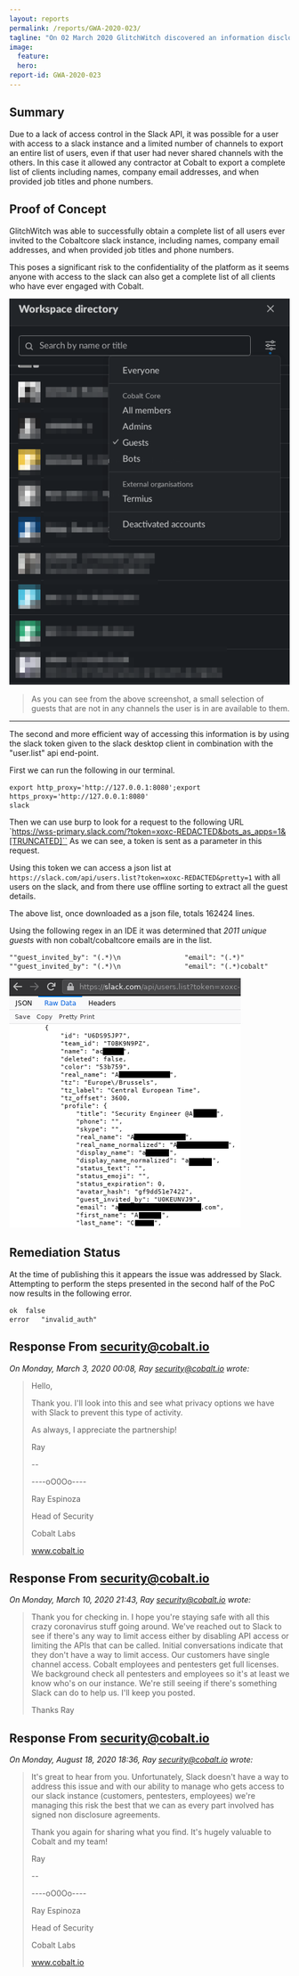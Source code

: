 ```yaml
---
layout: reports
permalink: /reports/GWA-2020-023/
tagline: "On 02 March 2020 GlitchWitch discovered an information disclosure vulnerability in a private slack instance."
image:
  feature:
  hero:
report-id: GWA-2020-023
---
```


## Summary
Due to a lack of access control in the Slack API, it was possible for a user with access to a slack instance and a limited number of channels to export an entire list of users, even if that user had never shared channels with the others. In this case it allowed any contractor at Cobalt to export a complete list of clients including names, company email addresses, and when provided job titles and phone numbers.

## Proof of Concept

GlitchWitch was able to successfully obtain a complete list of all users ever invited to the Cobaltcore slack instance, including names, company email addresses, and when provided job titles and phone numbers.

This poses a significant risk to the confidentiality of the platform as it seems anyone with access to the slack can also get a complete list of all clients who have ever engaged with Cobalt.


![As you can see from the above screenshot, a small selection of guests that are not in any channels I am in are available to me.](/assets/img/sections/reports/2020/023/slack-desktop.png)
>As you can see from the above screenshot, a small selection of guests that are not in any channels the user is in are available to them.

---

The second and more efficient way of accessing this information is by using the slack token given to the slack desktop client in combination with the "user.list" api end-point.

First we can run the following in our terminal.
```
export http_proxy='http://127.0.0.1:8080';export https_proxy='http://127.0.0.1:8080'
slack
```

Then we can use burp to look for a request to the following URL
`https://wss-primary.slack.com/?token=xoxc-REDACTED&bots_as_apps=1&[TRUNCATED]``
As we can see, a token is sent as a parameter in this request.

Using this token we can access a json list at `https://slack.com/api/users.list?token=xoxc-REDACTED&pretty=1` with all users on the slack, and from there use offline sorting to extract all the guest details.


The above list, once downloaded as a json file, totals 162424 lines.

Using the following regex in an IDE it was determined that *2011 unique guests* with non cobalt/cobaltcore emails are in the list.
```
""guest_invited_by": "(.*)\n                "email": "(.*)"
""guest_invited_by": "(.*)\n                "email": "(.*)cobalt"
```

![Slack User List.](/assets/img/sections/reports/2020/023/users-list-api.png)


## Remediation Status
At the time of publishing this it appears the issue was addressed by Slack. Attempting to perform the steps presented in the second half of the PoC now results in the following error.

```
ok	false
error	"invalid_auth"
```

## Response From security@cobalt.io
_On Monday, March 3, 2020 00:08, Ray <security@cobalt.io> wrote:_
>Hello,
>
>Thank you. I'll look into this and see what privacy options we have with Slack to prevent this type of activity.
>
>As always, I appreciate the partnership!
>
>Ray
>
>--
>
>----oO0Oo----
>
>Ray Espinoza
>
>
>
>Head of Security
>
>Cobalt Labs
>
>www.cobalt.io


## Response From security@cobalt.io
_On Monday, March 10, 2020 21:43, Ray <security@cobalt.io> wrote:_
>Thank you for checking in. I hope you're staying safe with all this crazy coronavirus stuff going around. We've reached out to Slack to see if there's any way to limit access either by disabling API access or limiting the APIs that can be called. Initial conversations indicate that they don't have a way to limit access. Our customers have single channel access. Cobalt employees and pentesters get full licenses. We background check all pentesters and employees so it's at least we know who's on our instance. We're still seeing if there's something Slack can do to help us. I'll keep you posted.
>
>Thanks
>Ray

## Response From security@cobalt.io
_On Monday, August 18, 2020 18:36, Ray <security@cobalt.io> wrote:_
>It's great to hear from you. Unfortunately, Slack doesn't have a way to address this issue and with our ability to manage who gets access to our slack instance (customers, pentesters, employees) we're managing this risk the best that we can as every part involved has signed non disclosure agreements.
>
>Thank you again for sharing what you find. It's hugely valuable to Cobalt and my team!
>
>Ray
>
>--
>
>----oO0Oo----
>
>Ray Espinoza
>
>
>
>Head of Security
>
>Cobalt Labs
>
>www.cobalt.io
